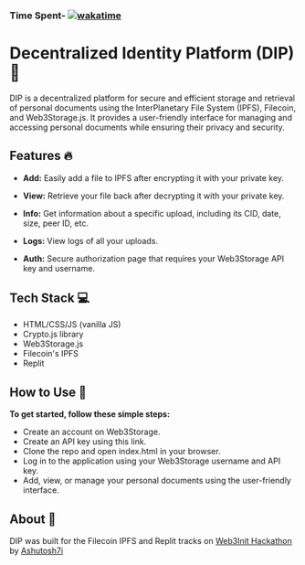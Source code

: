 
<!-- Wakatime time spent -->

  

### Time Spent- [![wakatime](https://wakatime.com/badge/user/62850a07-caf8-470f-86a7-660093b4f5b4/project/5b93abf6-a994-4e68-8721-881ef6463bc5.svg)](https://wakatime.com/badge/user/62850a07-caf8-470f-86a7-660093b4f5b4/project/5b93abf6-a994-4e68-8721-881ef6463bc5)

  

# Decentralized Identity Platform (DIP) 🚀

  

DIP is a decentralized platform for secure and efficient storage and retrieval of personal documents using the InterPlanetary File System (IPFS), Filecoin, and Web3Storage.js. It provides a user-friendly interface for managing and accessing personal documents while ensuring their privacy and security.

  

## Features 🔥

* **Add:** Easily add a file to IPFS after encrypting it with your private key.

* **View:** Retrieve your file back after decrypting it with your private key.

* **Info:** Get information about a specific upload, including its CID, date, size, peer ID, etc.

* **Logs:** View logs of all your uploads.

* **Auth:** Secure authorization page that requires your Web3Storage API key and username.

  

## Tech Stack 💻

 - HTML/CSS/JS (vanilla JS)
 - Crypto.js library
 - Web3Storage.js
 - Filecoin's IPFS
 - Replit


## How to Use 📝
**To get started, follow these simple steps:**
 - Create an account on Web3Storage.
 - Create an API key using this link.
 - Clone the repo and open index.html in your browser.
 - Log in to the application using your Web3Storage username and API   
   key.
 - Add, view, or manage your personal documents using the user-friendly 
   interface.

## About 🤖

DIP was built for the Filecoin IPFS and Replit tracks on [Web3Init Hackathon](https://www.web3-init.tech/) by [Ashutosh7i](github.com/ashutosh7i)
